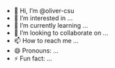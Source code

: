 - 👋 Hi, I’m @oliver-csu
- 👀 I’m interested in ...
- 🌱 I’m currently learning ...
- 💞️ I’m looking to collaborate on ...
- 📫 How to reach me ...
- 😄 Pronouns: ...
- ⚡ Fun fact: ...

<!---
oliver-csu/oliver-csu is a ✨ special ✨ repository because its `README.md` (this file) appears on your GitHub profile.
You can click the Preview link to take a look at your changes.
--->
